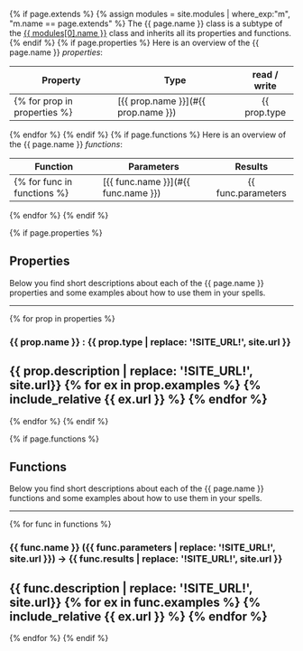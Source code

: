 {% if page.extends %}
{% assign modules = site.modules | where_exp:"m", "m.name == page.extends" %}
The {{ page.name }} class is a subtype of the <a href="{{ modules[0].url }}">{{ modules[0].name }}</a> class and inherits all its properties and functions.
{% endif %}
{% if page.properties %}
Here is an overview of the {{ page.name }} *properties*:

| Property             | Type          | read / write |
| ---------------------|---------------| :-----------:|
{% for prop in properties %}| [{{ prop.name }}](#{{ prop.name }}) | {{ prop.type | replace: '!SITE_URL!', site.url }} | {{ prop.access }} |
{% endfor %}
{% endif %}
{% if page.functions %}
Here is an overview of the {{ page.name }} *functions*:

| Function             | Parameters    | Results      |
| ---------------------|---------------| :-----------:|
{% for func in functions %}| [{{ func.name }}](#{{ func.name }}) | {{ func.parameters | replace: '!SITE_URL!', site.url }} | {{ func.results | replace: '!SITE_URL!', site.url }} |
{% endfor %}
{% endif %}

{% if page.properties %}
## Properties

Below you find short descriptions about each of the {{ page.name }} properties
and some examples about how to use them in your spells.

---
{% for prop in properties %}
<a style="position:relative; top:-70px; display:block;" name="{{ prop.name }}"></a>
### {{ prop.name }} : {{ prop.type | replace: '!SITE_URL!', site.url }}

{{ prop.description | replace: '!SITE_URL!', site.url}}
{% for ex in prop.examples %}
{% include_relative {{ ex.url }} %}
{% endfor %}
---
{% endfor %}
{% endif %}

{% if page.functions %}
## Functions

Below you find short descriptions about each of the {{ page.name }} functions
and some examples about how to use them in your spells.

---
{% for func in functions %}
<a style="position:relative; top:-70px; display:block;" name="{{ func.name }}"></a>
### {{ func.name }} ({{ func.parameters | replace: '!SITE_URL!', site.url }}) -> {{ func.results | replace: '!SITE_URL!', site.url }}

{{ func.description | replace: '!SITE_URL!', site.url}}
{% for ex in func.examples %}
{% include_relative {{ ex.url }} %}
{% endfor %}
---
{% endfor %}
{% endif %}
